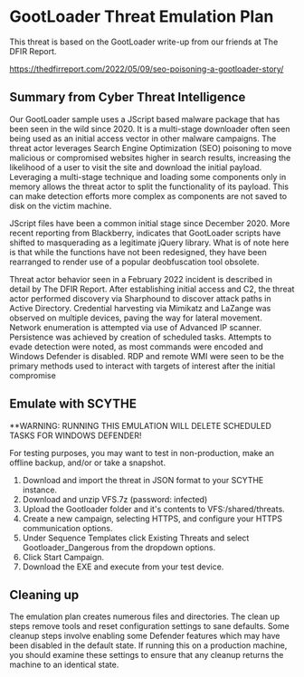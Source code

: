 # GootLoader Threat Emulation Plan

This threat is based on the GootLoader write-up from our friends at The DFIR Report.

https://thedfirreport.com/2022/05/09/seo-poisoning-a-gootloader-story/

## Summary from Cyber Threat Intelligence
Our GootLoader sample uses a JScript based malware package that has been seen in the wild since 2020. It is a multi-stage downloader often seen being used as an initial access vector in other malware campaigns. The threat actor leverages Search Engine Optimization (SEO) poisoning to move malicious or compromised websites higher in search results, increasing the likelihood of a user to visit the site and download the initial payload. Leveraging a multi-stage technique and loading some components only in memory allows the threat actor to split the functionality of its payload. This can make detection efforts more complex as components are not saved to disk on the victim machine.

JScript files have been a common initial stage since December 2020. More recent reporting from Blackberry, indicates that GootLoader scripts have shifted to masquerading as a legitimate jQuery library. What is of note here is that while the functions have not been redesigned, they have been rearranged to render use of a popular deobfuscation tool obsolete. 

Threat actor behavior seen in a February 2022 incident is described in detail by The DFIR Report. After establishing initial access and C2, the threat actor performed discovery via Sharphound to discover attack paths in Active Directory. Credential harvesting via Mimikatz and LaZange was observed on multiple devices, paving the way for lateral movement. Network enumeration is attempted via use of Advanced IP scanner. Persistence was achieved by creation of scheduled tasks. Attempts to evade detection were noted, as most commands were encoded and Windows Defender is disabled. RDP and remote WMI were seen to be the primary methods used to interact with targets of interest after the initial compromise


## Emulate with SCYTHE
**WARNING: RUNNING THIS EMULATION WILL DELETE SCHEDULED TASKS FOR WINDOWS DEFENDER! 

For testing purposes, you may want to test in non-production, make an offline backup, and/or or take a snapshot.

1. Download and import the threat in JSON format to your SCYTHE instance.
2. Download and unzip VFS.7z (password: infected)
3. Upload the Gootloader folder and it's contents to VFS:/shared/threats.
4. Create a new campaign, selecting HTTPS, and configure your HTTPS communication options.
5. Under Sequence Templates click Existing Threats and select Gootloader_Dangerous from the dropdown options.
6. Click Start Campaign.
7. Download the EXE and execute from your test device.

## Cleaning up
The emulation plan creates numerous files and directories. The clean up steps remove tools and reset configuration settings to sane defaults. Some cleanup steps involve enabling some Defender features which may have been disabled in the default state. If running this on a production machine, you should examine these settings to ensure that any cleanup returns the machine to an identical state.


